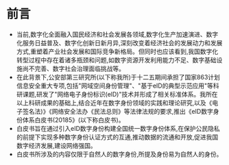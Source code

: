 # 前言

* 当前,数字化全面融入国民经济和社会发展各领域,数字化生产加速演进、数字化服务日益普及、数字化创新日新月异,深刻改变着经济社会的发展动力和发展方式,重塑着产业社会发展和国际竞争新格局。但同时也应该看到,我国数字化转型过程中存在着诸多瓶颈和问题,如数字资源开发利用能力不足、数字基础设施尚不完善、数字社会治理面临挑战等。
* 在此背景下,公安部第三研究所\(以下称我所\)于十二五期间承担了国家863计划信息安全重大专项,包括"网域空间身份管理"、"基于eID的典型示范应用"等科研课题,研发了"网络电子身份标识\(elD\)"技术并形成了相关标准体系。我所在以上科研成果的基础上,结合近年在数字身份领域的实践和理论研究,以及《电子签名法\)》《网络安全法办《民法总则》等法律法规的要求,推出《eID数字身份体系白皮书\(20185》\(以下称白皮书\)。
* 白皮书旨在通过引入eID数字身份构建全国统一数字身份体系,在保护公民隐私的前提下实现多种数字身份认证方式的互通,推动数据的流通和开放,促进我国数字经济发展,建设网络强国。
* 白皮书所涉及的内容仅限于自然人的数字身份,所提及身份易为自然人的身份。



